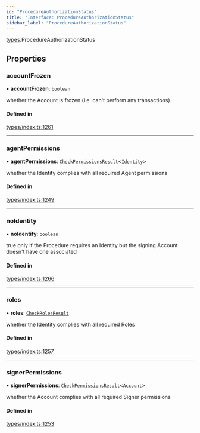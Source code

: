 ```yaml
---
id: "ProcedureAuthorizationStatus"
title: "Interface: ProcedureAuthorizationStatus"
sidebar_label: "ProcedureAuthorizationStatus"
---
```


[types](../../../modules/Types/Types.md).ProcedureAuthorizationStatus

## Properties

### accountFrozen

• **accountFrozen**: `boolean`

whether the Account is frozen (i.e. can't perform any transactions)

#### Defined in

[types/index.ts:1261](https://github.com/F-OBrien/polymesh-sdk/blob/012f1745/src/types/index.ts#L1261)

___

### agentPermissions

• **agentPermissions**: [`CheckPermissionsResult`](../CheckPermissionsResult/CheckPermissionsResult.md)<[`Identity`](../../../enums/Types/SignerType/SignerType.md#identity)\>

whether the Identity complies with all required Agent permissions

#### Defined in

[types/index.ts:1249](https://github.com/F-OBrien/polymesh-sdk/blob/012f1745/src/types/index.ts#L1249)

___

### noIdentity

• **noIdentity**: `boolean`

true only if the Procedure requires an Identity but the signing Account
  doesn't have one associated

#### Defined in

[types/index.ts:1266](https://github.com/F-OBrien/polymesh-sdk/blob/012f1745/src/types/index.ts#L1266)

___

### roles

• **roles**: [`CheckRolesResult`](../CheckRolesResult/CheckRolesResult.md)

whether the Identity complies with all required Roles

#### Defined in

[types/index.ts:1257](https://github.com/F-OBrien/polymesh-sdk/blob/012f1745/src/types/index.ts#L1257)

___

### signerPermissions

• **signerPermissions**: [`CheckPermissionsResult`](../CheckPermissionsResult/CheckPermissionsResult.md)<[`Account`](../../../enums/Types/SignerType/SignerType.md#account)\>

whether the Account complies with all required Signer permissions

#### Defined in

[types/index.ts:1253](https://github.com/F-OBrien/polymesh-sdk/blob/012f1745/src/types/index.ts#L1253)
